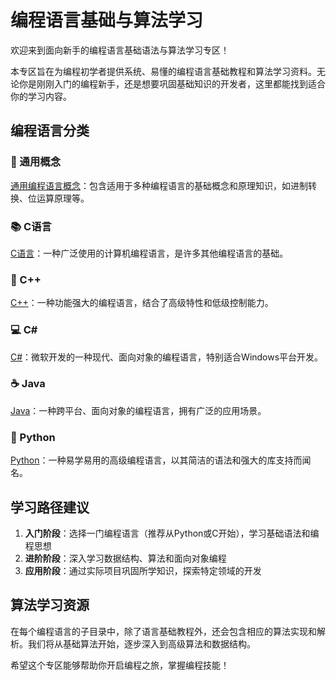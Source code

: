 # 编程语言基础与算法学习

欢迎来到面向新手的编程语言基础语法与算法学习专区！

本专区旨在为编程初学者提供系统、易懂的编程语言基础教程和算法学习资料。无论你是刚刚入门的编程新手，还是想要巩固基础知识的开发者，这里都能找到适合你的学习内容。

## 编程语言分类

### 🔄 通用概念
[通用编程语言概念](common-concepts/README.md)：包含适用于多种编程语言的基础概念和原理知识，如进制转换、位运算原理等。

### 📚 C语言
[C语言](c/README.md)：一种广泛使用的计算机编程语言，是许多其他编程语言的基础。

### 🚀 C++
[C++](cpp/README.md)：一种功能强大的编程语言，结合了高级特性和低级控制能力。

### 💻 C#
[C#](csharp/README.md)：微软开发的一种现代、面向对象的编程语言，特别适合Windows平台开发。

### ☕ Java
[Java](java/README.md)：一种跨平台、面向对象的编程语言，拥有广泛的应用场景。

### 🐍 Python
[Python](python/README.md)：一种易学易用的高级编程语言，以其简洁的语法和强大的库支持而闻名。

## 学习路径建议

1. **入门阶段**：选择一门编程语言（推荐从Python或C开始），学习基础语法和编程思想
2. **进阶阶段**：深入学习数据结构、算法和面向对象编程
3. **应用阶段**：通过实际项目巩固所学知识，探索特定领域的开发

## 算法学习资源

在每个编程语言的子目录中，除了语言基础教程外，还会包含相应的算法实现和解析。我们将从基础算法开始，逐步深入到高级算法和数据结构。

希望这个专区能够帮助你开启编程之旅，掌握编程技能！